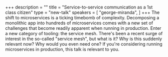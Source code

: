 +++
description = ""
title = "Service-to-service communication as a 1st class citizen"
type = "new-talk"
speakers = [
        "george-miranda",
]
+++
The shift to microservices is a ticking timebomb of complexity. Decomposing a monolithic app into hundreds of microservices comes with a new set of challenges that become readily apparent when running in production. Enter a new category of tooling: the service mesh.  There's been a recent surge of interest in the so-called "service mesh", but what is it? Why is this suddenly relevant now? Why would you even need one? If you're considering running microservices in production, this talk is relevant to you.